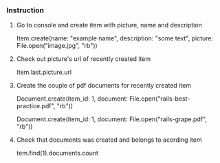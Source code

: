 <h3>Instruction</h3>
<ol>
    <li>
        <p>Go to console and create item with picture, name and description</p>
        <p>Item.create(name: "example name", description: "some text", picture: File.open("image.jpg", "rb"))</p>    
    </li>
    <li>
        <p>Check out picture's url of recently created item</p>
        <p>Item.last.picture.url</p>
    </li>
    <li>
        <p>Create the couple of pdf documents for recently created item</p>
        <p>Document.create(item_id: 1, document: File.open("rails-best-practice.pdf", "rb"))</p>
        <p>Document.create(item_id: 1, document: File.open("rails-grape.pdf", "rb"))</p>
    </li>
    <li>
        <p>Check that documents was created and belongs to acording item</p>
        <p>tem.find(1).documents.count</p>
    </li>
</ol>